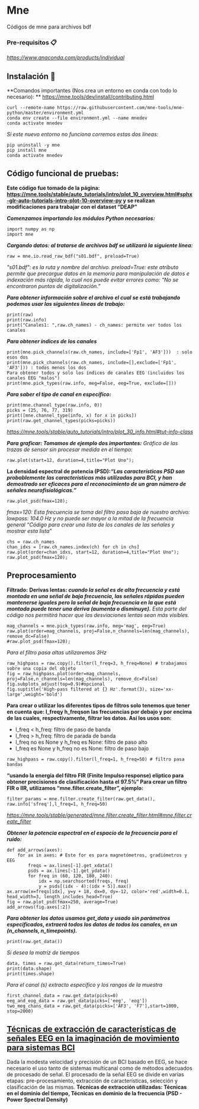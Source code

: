 # Mne
Códigos de mne para archivos bdf 
### Pre-requisitos 📋
_https://www.anaconda.com/products/individual_
## Instalación 🔧
**Comandos importantes (Nos crea un entorno en conda con todo lo necesario): **
https://mne.tools/dev/install/contributing.html
```
curl --remote-name https://raw.githubusercontent.com/mne-tools/mne-python/master/environment.yml
conda env create --file environment.yml --name mnedev
conda activate mnedev
```
_Si este nuevo entorno no funciona corremos estas dos líneas:_
```
pip uninstall -y mne
pip install mne
conda activate mnedev
```
## Código funcional de pruebas:
**Este código fue tomado de la página: https://mne.tools/stable/auto_tutorials/intro/plot_10_overview.html#sphx-glr-auto-tutorials-intro-plot-10-overview-py y se realizan modificaciones para trabajar con el dataset “DEAP”**
 
_**Comenzamos importando los módulos Python necesarios:**_
```
import numpy as np
import mne
```
_**Cargando datos: al tratarse de archivos bdf se utilizará la siguiente línea:**_
```
raw = mne.io.read_raw_bdf("s01.bdf", preload=True)
```
_"s01.bdf": es la ruta y nombre del archivo._
_preload=True: este atributo permite que precargue datos en la memoria para manipulación de datos e indexación más rápida, lo cual nos puede evitar errores como: “No se encontraron puntos de digitalización.”_

_**Para obtener información sobre el archivo el cual se está trabajando podemos usar las siguientes líneas de trabajo:**_
```
print(raw)
print(raw.info)
print("Canales1: ",raw.ch_names) - ch_names: permite ver todos los canales
```
_**Para obtener índices de los canales**_
```
print(mne.pick_channels(raw.ch_names, include=['Fp1', 'AF3']))  : solo esos dos
print(mne.pick_channels(raw.ch_names, include=[],exclude=['Fp1', 'AF3'])) : todos menos los dos
Para obtener todos y solo los índices de canales EEG (incluidos los canales EEG "malos")
print(mne.pick_types(raw.info, meg=False, eeg=True, exclude=[]))
```
_**Para saber el tipo de canal en específico:**_
```
print(mne.channel_type(raw.info, 0))
picks = (25, 76, 77, 319)
print([mne.channel_type(info, x) for x in picks])
print(raw.get_channel_types(picks=picks))
```
_https://mne.tools/stable/auto_tutorials/intro/plot_30_info.html#tut-info-class_

_**Para graficar: Tomamos de ejemplo dos importantes:**_
_Gráfico de las trazas de sensor sin procesar medida en el tiempo:_
```
raw.plot(start=12, duration=4,title="Plot Uno");
```
**La densidad espectral de potencia (PSD):_“Las características PSD son probablemente las características más utilizadas para BCI, y han demostrado ser eficaces para el reconocimiento de un gran número de señales neurofisiológicas.”_**
```
raw.plot_psd(fmax=120);
```
_fmax=120: Esta frecuencia se toma del filtro pasa baja de nuestro archivo: lowpass: 104.0 Hz y no puede ser mayor a la mitad de la frecuencia general
“Código para crear una lista de los canales de las señales y mostrar esta lista”_
```
chs = raw.ch_names
chan_idxs = [raw.ch_names.index(ch) for ch in chs]
raw.plot(order=chan_idxs, start=12, duration=4,title="Plot Uno");
raw.plot_psd(fmax=120); 
```
## Preprocesamiento
**Filtrado:**
**Derivas lentas: _cuando la señal es de alta frecuencia y está montada en una señal de baja frecuencia, las señales rápidas pueden mantenerse iguales pero la señal de baja frecuencia en la que está montada puede tener una deriva (aumenta o disminuye)._**
_Esta parte del código nos permitirá hacer que las desviaciones lentas sean más visibles._
```
mag_channels = mne.pick_types(raw.info, meg='mag', eeg=True)
raw.plot(order=mag_channels, proj=False,n_channels=len(mag_channels), remove_dc=False)
#raw.plot_psd(fmax=120);
```
_Para el filtro pasa altas utilizaremos 3Hz_
```
raw_highpass = raw.copy().filter(l_freq=3, h_freq=None) # trabajamos sobre una copia del objeto
fig = raw_highpass.plot(order=mag_channels, proj=False,n_channels=len(mag_channels), remove_dc=False)
fig.subplots_adjust(top=0.9)#opcional
fig.suptitle('High-pass filtered at {} Hz'.format(3), size='xx-large',weight='bold')
```
**Para crear o utilizar los diferentes tipos de filtros solo tenemos que tener en cuenta que: l_freqy h_freqson las frecuencias por debajo y por encima de las cuales, respectivamente, filtrar los datos. Así los usos son:**
* l_freq < h_freq: filtro de paso de banda
* l_freq > h_freq: filtro de parada de banda
* l_freq no es None y h_freq es None: filtro de paso alto
* l_freq es None y h_freq no es None: filtro de paso bajo
```
raw_highpass = raw.copy().filter(l_freq=1, h_freq=50) # filtro pasa bandas
```
**“usando la energía del filtro FIR (Finite Impulso response) elíptico para obtener precisiones de clasificación hasta el 97.5%”
Para crear un filtro FIR o IIR, utilizamos “mne.filter.create_filter”, ejemplo:**
```
filter_params = mne.filter.create_filter(raw.get_data(), raw.info['sfreq'],l_freq=1, h_freq=50)
```
_https://mne.tools/stable/generated/mne.filter.create_filter.html#mne.filter.create_filter_

**_Obtener la potencia espectral en el espacio de la frecuencia para el ruido:_**
```
def add_arrows(axes):
	for ax in axes: # Este for es para magnetómetros, gradiómetros y EEG
		freqs = ax.lines[-1].get_xdata()
		psds = ax.lines[-1].get_ydata()
		for freq in (60, 120, 180, 240):
			idx = np.searchsorted(freqs, freq)
			y = psds[(idx - 4):(idx + 5)].max()
ax.arrow(x=freqs[idx], y=y + 18, dx=0, dy=-12, color='red',width=0.1, head_width=3, length_includes_head=True)
fig = raw.plot_psd(fmax=250, average=True)
add_arrows(fig.axes[:2])
```
**_Para obtener los datos usamos get_data y usado sin parámetros especificados, extraerá todos los datos de todos los canales, en un (n_channels, n_timepoints)._**
```
print(raw.get_data())
```
_Si desea la matriz de tiempos_
```
data, times = raw.get_data(return_times=True)
print(data.shape)
print(times.shape)
```
_Para el canal (s) extracto específico y los rangos de la muestra_
```
first_channel_data = raw.get_data(picks=0)
eeg_and_eog_data = raw.get_data(picks=['eeg', 'eog'])
two_meg_chans_data = raw.get_data(picks=['AF3', 'F7'],start=1000, stop=2000)
```

## [Técnicas de extracción de características de señales EEG en la imaginación de movimiento para sistemas BCI](https://www.revistaespacios.com/a18v39n22/a18v39n22p36.pdf)
Dada la modesta velocidad y precisión de un BCI basado en EEG, se hace necesario el uso tanto de sistemas multicanal como de métodos adecuados de procesado de señal. El procesado de la señal EEG se divide en varias etapas: pre-procesamiento, extracción de características, selección y clasificación de las mismas.
**Técnicas de extracción utilizadas: Técnicas en el dominio del tiempo, Técnicas en dominio de la frecuencia (PSD - Power Spectral Density)**


